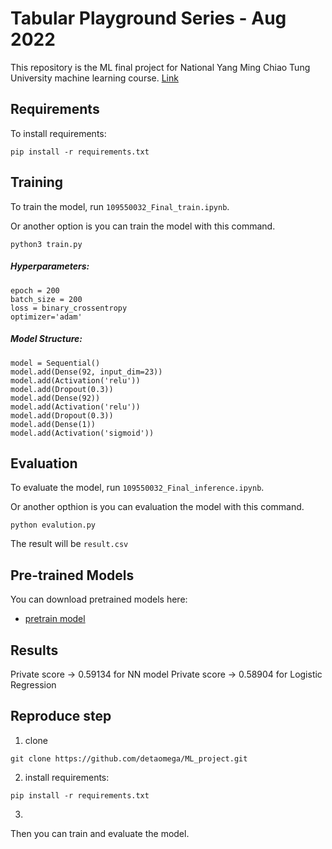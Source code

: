# Tabular Playground Series - Aug 2022


This repository is the ML final project for National Yang Ming Chiao Tung University machine learning course.
[Link](https://docs.google.com/presentation/d/15d4W_8GFks4Mqmf4kvmTxYC8tJv-KNg6c8rQrlccEWM/edit#slide=id.g61dd2f3d9d_2_83) 

## Requirements

To install requirements:

```setup
pip install -r requirements.txt
```

## Training

To train the model, run `109550032_Final_train.ipynb`.

Or another option is you can train the model with this command.

```train
python3 train.py 
```
##### Hyperparameters:
```python3
epoch = 200
batch_size = 200
loss = binary_crossentropy
optimizer='adam'
```
##### Model Structure:
```python3
model = Sequential()
model.add(Dense(92, input_dim=23))
model.add(Activation('relu'))
model.add(Dropout(0.3))
model.add(Dense(92))
model.add(Activation('relu'))
model.add(Dropout(0.3))
model.add(Dense(1))
model.add(Activation('sigmoid'))
```
## Evaluation

To evaluate the model, run `109550032_Final_inference.ipynb`.

Or another opthion is you can evaluation the model with this command.

```eval
python evalution.py
```

The result will be `result.csv`

## Pre-trained Models

You can download pretrained models here:
- [pretrain model](https://drive.google.com/file/d/1qDgQIF_rlINKgHKlQcXX8swuWqbVbFmm/view?usp=sharing)

## Results

Private score -> 0.59134 for NN model
Private score -> 0.58904 for Logistic Regression 

## Reproduce step 

1. clone 
```
git clone https://github.com/detaomega/ML_project.git
```

2. install requirements:

```setup
pip install -r requirements.txt
```

3. 
Then you can train and evaluate the model.
